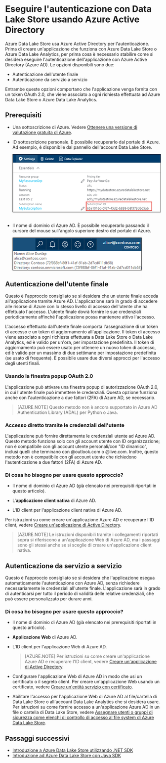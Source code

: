 <properties
   pageTitle="L'autenticazione con Data Lake Store usando Active Directory | Microsoft Azure"
   description="Informazioni su come eseguire l'autenticazione con Data Lake Store usando Active Directory"
   services="data-lake-store"
   documentationCenter=""
   authors="nitinme"
   manager="jhubbard"
   editor="cgronlun"/>  

<tags
   ms.service="data-lake-store"
   ms.devlang="na"
   ms.topic="article"
   ms.tgt_pltfrm="na"
   ms.workload="big-data"
   ms.date="09/26/2016"
   ms.author="nitinme"/>  

# Eseguire l'autenticazione con Data Lake Store usando Azure Active Directory

Azure Data Lake Store usa Azure Active Directory per l'autenticazione. Prima di creare un'applicazione che funziona con Azure Data Lake Store o Azure Data Lake Analytics, per prima cosa è necessario stabilire come si desidera eseguire l'autenticazione dell'applicazione con Azure Active Directory (Azure AD). Le opzioni disponibili sono due:

* Autenticazione dell'utente finale
* Autenticazione da servizio a servizio

Entrambe queste opzioni comportano che l'applicazione venga fornita con un token OAuth 2.0, che viene associato a ogni richiesta effettuata ad Azure Data Lake Store o Azure Data Lake Analytics.


## Prerequisiti

* Una sottoscrizione di Azure. Vedere [Ottenere una versione di valutazione gratuita di Azure](https://azure.microsoft.com/pricing/free-trial/).
* ID sottoscrizione personale. È possibile recuperarlo dal portale di Azure. Ad esempio, è disponibile dal pannello dell'account Data Lake Store.

	![Ottenere l'ID sottoscrizione](./media/data-lake-store-authenticate-using-active-directory/get-subscription-id.png)  

* Il nome di dominio di Azure AD. È possibile recuperarlo passando il cursore del mouse sull'angolo superiore destro del portale di Azure.

	![Ottenere il dominio AAD](./media/data-lake-store-authenticate-using-active-directory/get-aad-domain.png)  

## Autenticazione dell'utente finale

Questo è l'approccio consigliato se si desidera che un utente finale acceda all'applicazione tramite Azure AD. L'applicazione sarà in grado di accedere alle risorse di Azure con lo stesso livello di accesso dell'utente che ha effettuato l'accesso. L'utente finale dovrà fornire le sue credenziali periodicamente affinché l'applicazione possa mantenere attivo l'accesso.

L'accesso effettuato dall'utente finale comporta l'assegnazione di un token di accesso e un token di aggiornamento all'applicazione. Il token di accesso viene associato a ogni richiesta effettuata a Data Lake Store o Data Lake Analytics, ed è valido per un'ora, per impostazione predefinita. Il token di aggiornamento può essere usato per ottenere un nuovo token di accesso, ed è valido per un massimo di due settimane per impostazione predefinita (se usato di frequente). È possibile usare due diversi approcci per l'accesso degli utenti finali.

### Usando la finestra popup OAuth 2.0

L'applicazione può attivare una finestra popup di autorizzazione OAuth 2.0, in cui l'utente finale può immettere le credenziali. Questa opzione funziona anche con l'autenticazione a due fattori (2FA) di Azure AD, se necessario.

>[AZURE.NOTE] Questo metodo non è ancora supportato in Azure AD Authentication Library (ADAL) per Python o Java.

### Accesso diretto tramite le credenziali dell'utente

L'applicazione può fornire direttamente le credenziali utente ad Azure AD. Questo metodo funziona solo con gli account utente con ID organizzazione; non è compatibile con gli account utente personali/con "ID dinamico", inclusi quelli che terminano con @outlook.com o @live.com. Inoltre, questo metodo non è compatibile con gli account utente che richiedono l'autenticazione a due fattori (2FA) di Azure AD.

### Di cosa ho bisogno per usare questo approccio?

* Il nome di dominio di Azure AD (già elencato nei prerequisiti riportati in questo articolo).

* L'**applicazione client nativa** di Azure AD.

* L'ID client per l'applicazione client nativa di Azure AD.

Per istruzioni su come creare un'applicazione Azure AD e recuperare l'ID client, vedere [Creare un'applicazione di Active Directory](../resource-group-create-service-principal-portal.md#create-an-active-directory-application).

>[AZURE.NOTE] Le istruzioni disponibili tramite i collegamenti riportati sopra si riferiscono a un'applicazione Web di Azure AD, ma i passaggi sono gli stessi anche se si sceglie di creare un'applicazione client nativa.

## Autenticazione da servizio a servizio

Questo è l'approccio consigliato se si desidera che l'applicazione esegua automaticamente l'autenticazione con Azure AD, senza richiedere necessariamente le credenziali all'utente finale. L'applicazione sarà in grado di autenticarsi per tutto il periodo di validità delle relative credenziali, che può essere personalizzato per durare anni.

### Di cosa ho bisogno per usare questo approccio?

* Il nome di dominio di Azure AD (già elencato nei prerequisiti riportati in questo articolo).

* **Applicazione Web** di Azure AD.

* L'ID client per l'applicazione Web di Azure AD.

	>[AZURE.NOTE] Per istruzioni su come creare un'applicazione Azure AD e recuperare l'ID client, vedere [Creare un'applicazione di Active Directory](../resource-group-create-service-principal-portal.md#create-an-active-directory-application).
	
* Configurare l'applicazione Web di Azure AD in modo che usi un certificato o il segreto client. Per creare un'applicazione Web usando un certificato, vedere [Creare un'entità servizio con certificato](../resource-group-authenticate-service-principal.md#create-service-principal-with-certificate).

* Abilitare l'accesso per l'applicazione Web di Azure AD al file/cartella di Data Lake Store o all'account Data Lake Analytics che si desidera usare. Per istruzioni su come fornire accesso a un'applicazione Azure AD in un file o cartella di Data Lake Store, vedere [Assegnare utenti o gruppi di sicurezza come elenchi di controllo di accesso al file system di Azure Data Lake Store](data-lake-store-secure-data.md#filepermissions).

## Passaggi successivi

- [Introduzione a Azure Data Lake Store utilizzando .NET SDK](data-lake-store-get-started-net-sdk.md)
- [Introduzione ad Azure Data Lake Store con Java SDK](data-lake-store-get-started-java-sdk.md)

<!---HONumber=AcomDC_0928_2016-->